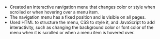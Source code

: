 - Created an interactive navigation menu that changes color or style when scrolled or when hovering over a menu item. 
- The navigation menu has a fixed position and is visible on all pages. 
- Used HTML to structure the menu, CSS to style it, and JavaScript to add interactivity, such as changing the background color or font color of the menu when it is scrolled or when a menu item is hovered over.
